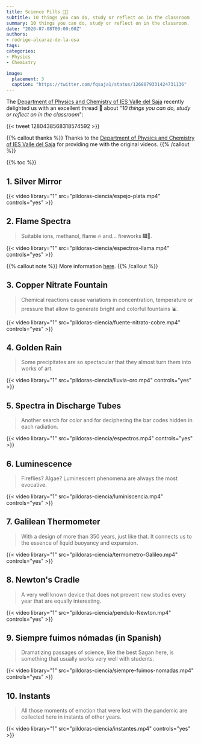 ```yaml
---
title: Science Pills 💊💊
subtitle: 10 things you can do, study or reflect on in the classroom
summary: 10 things you can do, study or reflect on in the classroom.
date: "2020-07-08T00:00:00Z"
authors:
- rodrigo-alcaraz-de-la-osa
tags:
categories:
- Physics
- Chemistry

image:
  placement: 3
  caption: "https://twitter.com/fqsaja1/status/1268079331424731136"
---
```


The [Department of Physics and Chemistry of IES Valle del Saja](http://www.fqsaja.com) recently delighted us with an excellent thread 🧵 about "*10 things you can do, study or reflect on in the classroom*":

{{< tweet 1280438568318574592 >}}

{{% callout thanks %}}
Thanks to the [Department of Physics and Chemistry of IES Valle del Saja](http://www.fqsaja.com) for providing me with the original videos.
{{% /callout %}}

{{% toc %}}

## 1. Silver Mirror
{{< video library="1" src="pildoras-ciencia/espejo-plata.mp4" controls="yes" >}}

## 2. Flame Spectra
> Suitable ions, methanol, flame 🔥 and... fireworks 🎆🎇.

{{< video library="1" src="pildoras-ciencia/espectros-llama.mp4" controls="yes" >}}

{{% callout note %}}
More information [here](https://www.usgs.gov/media/images/what-minerals-produce-colors-fireworks).
{{% /callout %}}

## 3. Copper Nitrate Fountain
> Chemical reactions cause variations in concentration, temperature or pressure that allow to generate bright and colorful fountains ⛲.

{{< video library="1" src="pildoras-ciencia/fuente-nitrato-cobre.mp4" controls="yes" >}}

## 4. Golden Rain
> Some precipitates are so spectacular that they almost turn them into works of art.

{{< video library="1" src="pildoras-ciencia/lluvia-oro.mp4" controls="yes" >}}

## 5. Spectra in Discharge Tubes
> Another search for color and for deciphering the bar codes hidden in each radiation.

{{< video library="1" src="pildoras-ciencia/espectros.mp4" controls="yes" >}}

## 6. Luminescence
> Fireflies? Algae? Luminescent phenomena are always the most evocative.

{{< video library="1" src="pildoras-ciencia/luminiscencia.mp4" controls="yes" >}}

## 7. Galilean Thermometer
> With a design of more than 350 years, just like that. It connects us to the essence of liquid buoyancy and expansion.

{{< video library="1" src="pildoras-ciencia/termometro-Galileo.mp4" controls="yes" >}}

## 8. Newton's Cradle
> A very well known device that does not prevent new studies every year that are equally interesting.

{{< video library="1" src="pildoras-ciencia/pendulo-Newton.mp4" controls="yes" >}}

## 9. Siempre fuimos nómadas (in Spanish)
> Dramatizing passages of science, like the best Sagan here, is something that usually works very well with students.

{{< video library="1" src="pildoras-ciencia/siempre-fuimos-nomadas.mp4" controls="yes" >}}

## 10. Instants
> All those moments of emotion that were lost with the pandemic are collected here in instants of other years.

{{< video library="1" src="pildoras-ciencia/instantes.mp4" controls="yes" >}}